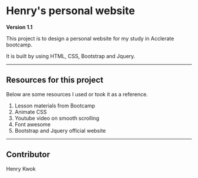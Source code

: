# Henry's personal website
**Version 1.1**

This project is to design a personal website for my study in Acclerate bootcamp.

It is built by using HTML, CSS, Bootstrap and Jquery.

---
## Resources for this project

Below are some resources I used or took it as a reference.
1. Lesson materials from Bootcamp
2. Animate CSS
3. Youtube video on smooth scrolling
4. Font awesome
5. Bootstrap and Jquery official website

---
## Contributor

Henry Kwok

